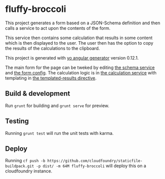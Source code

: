 # fluffy-broccoli

This project generates a form based on a JSON-Schema definition and then calls a service to act
upon the contents of the form.

This service then contains some calculation that results in some content which is then
displayed to the user. The user then has the option to copy the results of the calculations
to the clipboard.

This project is generated with [yo angular generator](https://github.com/yeoman/generator-angular)
version 0.12.1.

The main form for the page can be tweked by editing [the schema service](app/scripts/services/schema.js)
and [the form config](app/scripts/services/form.js).
The calculation logic is in [the calculation service](app/scripts/services/calculation.js) with templating
in [the templated-results directive](app/scripts/directives/templatedresults.js).

## Build & development

Run `grunt` for building and `grunt serve` for preview.

## Testing

Running `grunt test` will run the unit tests with karma.

## Deploy

Running ``cf push -b https://github.com/cloudfoundry/staticfile-buildpack.git -p dist/ -m 64M fluffy-broccoli``
will deploy this on a cloudfoundry instance.
